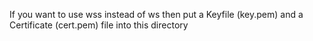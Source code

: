 If you want to use wss instead of ws then put a  Keyfile (key.pem) and a Certificate (cert.pem) file into this directory